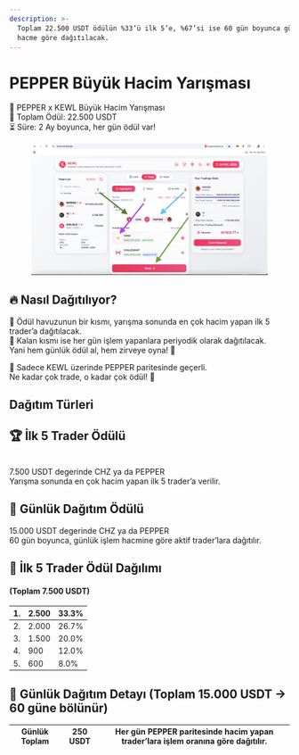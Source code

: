 ```yaml
---
description: >-
  Toplam 22.500 USDT ödülün %33’ü ilk 5’e, %67’si ise 60 gün boyunca günlük
  hacme göre dağıtılacak.
---
```


# PEPPER Büyük Hacim Yarışması

🚀 PEPPER x KEWL Büyük Hacim Yarışması\
🎯 Toplam Ödül: 22.500 USDT\
⏳ Süre: 2 Ay boyunca, her gün ödül var!

<figure><img src=".gitbook/assets/Ekran Resmi 2025-06-30 23.36.48.png" alt=""><figcaption></figcaption></figure>

## 🔥 Nasıl Dağıtılıyor?

🥇 Ödül havuzunun bir kısmı, yarışma sonunda en çok hacim yapan ilk 5 trader’a dağıtılacak.\
📆 Kalan kısmı ise her gün işlem yapanlara periyodik olarak dağıtılacak.\
Yani hem günlük ödül al, hem zirveye oyna! 💪

💼 Sadece KEWL üzerinde PEPPER paritesinde geçerli.\
Ne kadar çok trade, o kadar çok ödül! 🤑

## Dağıtım Türleri

## 🏆 İlk 5 Trader Ödülü

\
7.500 USDT degerinde CHZ ya da PEPPER\
Yarışma sonunda en çok hacim yapan ilk 5 trader’a verilir.

## 📆 Günlük Dağıtım Ödülü

15.000 USDT degerinde CHZ ya da PEPPER\
60 gün boyunca, günlük işlem hacmine göre aktif trader’lara dağıtılır.

## 🥇 İlk 5 Trader Ödül Dağılımı

#### (Toplam 7.500 USDT)

| 1. | 2.500 | 33.3% |
| -- | ----- | ----- |
| 2. | 2.000 | 26.7% |
| 3. | 1.500 | 20.0% |
| 4. | 900   | 12.0% |
| 5. | 600   | 8.0%  |

## 📅 Günlük Dağıtım Detayı (Toplam 15.000 USDT → 60 güne bölünür)

| Günlük Toplam | 250 USDT | Her gün PEPPER paritesinde hacim yapan trader’lara işlem oranına göre dağıtılır. |
| ------------- | -------- | -------------------------------------------------------------------------------- |
